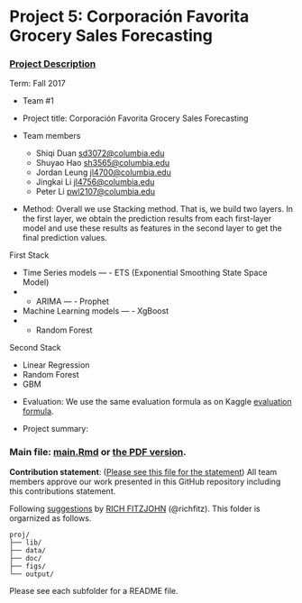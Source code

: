 # Project 5: Corporación Favorita Grocery Sales Forecasting

### [Project Description](https://www.kaggle.com/c/favorita-grocery-sales-forecasting)

Term: Fall 2017

+ Team #1
+ Project title: Corporación Favorita Grocery Sales Forecasting
+ Team members
	+ Shiqi Duan sd3072@columbia.edu
	+ Shuyao Hao sh3565@columbia.edu
	+ Jordan Leung jl4700@columbia.edu
	+ Jingkai Li jl4756@columbia.edu
	+ Peter Li pwl2107@columbia.edu
	 

+ Method: Overall we use Stacking method. That is, we build two layers. In the first layer, we obtain the prediction results from each first-layer model and use these results as features in the second layer to get the final prediction values. 
        
First Stack
- Time Series models
— - ETS (Exponential Smoothing State Space Model)
- - ARIMA
— - Prophet
- Machine Learning models
— - XgBoost
- - Random Forest

Second Stack
- Linear Regression
- Random Forest
- GBM


+ Evaluation: We use the same evaluation formula as on Kaggle [evaluation formula](https://www.kaggle.com/c/favorita-grocery-sales-forecasting#evaluation).

+ Project summary: 	

### Main file: [main.Rmd](doc/main.Rmd) or [the PDF version](doc/main.pdf).   

**Contribution statement**: ([Please see this file for the statement](doc/a_note_on_contributions.md))
All team members approve our work presented in this GitHub repository including this contributions statement.  

Following [suggestions](http://nicercode.github.io/blog/2013-04-05-projects/) by [RICH FITZJOHN](http://nicercode.github.io/about/#Team) (@richfitz). This folder is orgarnized as follows.

```
proj/
├── lib/
├── data/
├── doc/
├── figs/
└── output/
```

Please see each subfolder for a README file.
